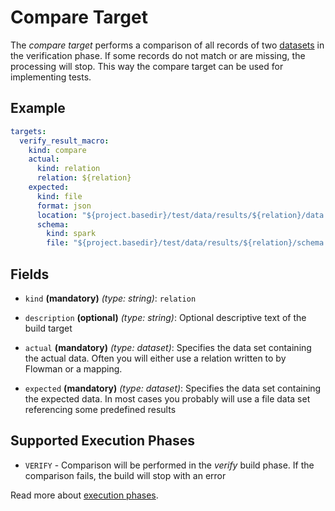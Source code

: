 # Compare Target

The *compare target* performs a comparison of all records of two [datasets](../dataset/index.md) in the verification
phase. If some records do not match or are missing, the processing will stop. This way the compare target can be
used for implementing tests.

## Example
```yaml
targets:
  verify_result_macro:
    kind: compare
    actual:
      kind: relation
      relation: ${relation}
    expected:
      kind: file
      format: json
      location: "${project.basedir}/test/data/results/${relation}/data.json"
      schema:
        kind: spark
        file: "${project.basedir}/test/data/results/${relation}/schema.json"
```

## Fields

* `kind` **(mandatory)** *(type: string)*: `relation`

* `description` **(optional)** *(type: string)*:
  Optional descriptive text of the build target

* `actual` **(mandatory)** *(type: dataset)*: 
Specifies the data set containing the actual data. Often you will either use a relation written to by Flowman or
a mapping. 

* `expected` **(mandatory)** *(type: dataset)*: 
Specifies the data set containing the expected data. In most cases you probably will use a file data set referencing
some predefined results

## Supported Execution Phases
* `VERIFY` - Comparison will be performed in the *verify* build phase. If the comparison fails, the build will stop
with an error

Read more about [execution phases](../../concepts/lifecycle.md).
